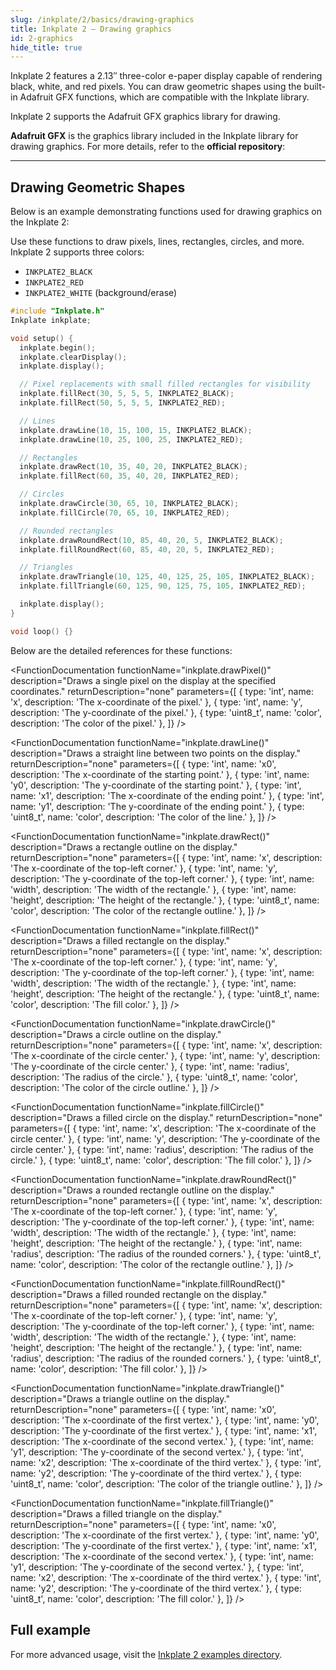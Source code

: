 ```yaml
---  
slug: /inkplate/2/basics/drawing-graphics  
title: Inkplate 2 – Drawing graphics
id: 2-graphics  
hide_title: true  
---
```


<SectionTitle title="Drawing Graphics" backgroundImage="/img/inkplate_2/hardware.png" />

Inkplate 2 features a 2.13″ three-color e-paper display capable of rendering black, white, and red pixels. You can draw geometric shapes using the built-in Adafruit GFX functions, which are compatible with the Inkplate library.

Inkplate 2 supports the Adafruit GFX graphics library for drawing.

<InfoBox>**Adafruit GFX** is the graphics library included in the Inkplate library for drawing graphics. For more details, refer to the **official repository**:<QuickLink title="Adafruit GFX Library" 
  description="The core graphics library for Inkplate library, created by Adafruit."
  url="https://github.com/adafruit/Adafruit-GFX-Library" 
/></InfoBox>

---

## Drawing Geometric Shapes

Below is an example demonstrating functions used for drawing graphics on the Inkplate 2:

Use these functions to draw pixels, lines, rectangles, circles, and more. Inkplate 2 supports three colors:
- `INKPLATE2_BLACK`
- `INKPLATE2_RED`
- `INKPLATE2_WHITE` (background/erase)

```cpp
#include "Inkplate.h"
Inkplate inkplate;

void setup() {
  inkplate.begin();
  inkplate.clearDisplay();
  inkplate.display();

  // Pixel replacements with small filled rectangles for visibility
  inkplate.fillRect(30, 5, 5, 5, INKPLATE2_BLACK);
  inkplate.fillRect(50, 5, 5, 5, INKPLATE2_RED);

  // Lines
  inkplate.drawLine(10, 15, 100, 15, INKPLATE2_BLACK);
  inkplate.drawLine(10, 25, 100, 25, INKPLATE2_RED);

  // Rectangles
  inkplate.drawRect(10, 35, 40, 20, INKPLATE2_BLACK);
  inkplate.fillRect(60, 35, 40, 20, INKPLATE2_RED);

  // Circles
  inkplate.drawCircle(30, 65, 10, INKPLATE2_BLACK);
  inkplate.fillCircle(70, 65, 10, INKPLATE2_RED);

  // Rounded rectangles
  inkplate.drawRoundRect(10, 85, 40, 20, 5, INKPLATE2_BLACK);
  inkplate.fillRoundRect(60, 85, 40, 20, 5, INKPLATE2_RED);

  // Triangles
  inkplate.drawTriangle(10, 125, 40, 125, 25, 105, INKPLATE2_BLACK);
  inkplate.fillTriangle(60, 125, 90, 125, 75, 105, INKPLATE2_RED);

  inkplate.display();
}

void loop() {}
```

<CenteredImage src="/img/inkplate_2/drawing_graphics_preview.png" alt="Expected output on Inkplate display" caption="Expected output on Inkplate display." width="750px" />

Below are the detailed references for these functions:

<FunctionDocumentation
  functionName="inkplate.drawPixel()"
  description="Draws a single pixel on the display at the specified coordinates."
  returnDescription="none"
  parameters={[
    { type: 'int', name: 'x', description: 'The x-coordinate of the pixel.' },
    { type: 'int', name: 'y', description: 'The y-coordinate of the pixel.' },
    { type: 'uint8_t', name: 'color', description: 'The color of the pixel.' },
  ]}
/>

<FunctionDocumentation
  functionName="inkplate.drawLine()"
  description="Draws a straight line between two points on the display."
  returnDescription="none"
  parameters={[
    { type: 'int', name: 'x0', description: 'The x-coordinate of the starting point.' },
    { type: 'int', name: 'y0', description: 'The y-coordinate of the starting point.' },
    { type: 'int', name: 'x1', description: 'The x-coordinate of the ending point.' },
    { type: 'int', name: 'y1', description: 'The y-coordinate of the ending point.' },
    { type: 'uint8_t', name: 'color', description: 'The color of the line.' },
  ]}
/>

<FunctionDocumentation
  functionName="inkplate.drawRect()"
  description="Draws a rectangle outline on the display."
  returnDescription="none"
  parameters={[
    { type: 'int', name: 'x', description: 'The x-coordinate of the top-left corner.' },
    { type: 'int', name: 'y', description: 'The y-coordinate of the top-left corner.' },
    { type: 'int', name: 'width', description: 'The width of the rectangle.' },
    { type: 'int', name: 'height', description: 'The height of the rectangle.' },
    { type: 'uint8_t', name: 'color', description: 'The color of the rectangle outline.' },
  ]}
/>

<FunctionDocumentation
  functionName="inkplate.fillRect()"
  description="Draws a filled rectangle on the display."
  returnDescription="none"
  parameters={[
    { type: 'int', name: 'x', description: 'The x-coordinate of the top-left corner.' },
    { type: 'int', name: 'y', description: 'The y-coordinate of the top-left corner.' },
    { type: 'int', name: 'width', description: 'The width of the rectangle.' },
    { type: 'int', name: 'height', description: 'The height of the rectangle.' },
    { type: 'uint8_t', name: 'color', description: 'The fill color.' },
  ]}
/>

<FunctionDocumentation
  functionName="inkplate.drawCircle()"
  description="Draws a circle outline on the display."
  returnDescription="none"
  parameters={[
    { type: 'int', name: 'x', description: 'The x-coordinate of the circle center.' },
    { type: 'int', name: 'y', description: 'The y-coordinate of the circle center.' },
    { type: 'int', name: 'radius', description: 'The radius of the circle.' },
    { type: 'uint8_t', name: 'color', description: 'The color of the circle outline.' },
  ]}
/>

<FunctionDocumentation
  functionName="inkplate.fillCircle()"
  description="Draws a filled circle on the display."
  returnDescription="none"
  parameters={[
    { type: 'int', name: 'x', description: 'The x-coordinate of the circle center.' },
    { type: 'int', name: 'y', description: 'The y-coordinate of the circle center.' },
    { type: 'int', name: 'radius', description: 'The radius of the circle.' },
    { type: 'uint8_t', name: 'color', description: 'The fill color.' },
  ]}
/>

<FunctionDocumentation
  functionName="inkplate.drawRoundRect()"
  description="Draws a rounded rectangle outline on the display."
  returnDescription="none"
  parameters={[
    { type: 'int', name: 'x', description: 'The x-coordinate of the top-left corner.' },
    { type: 'int', name: 'y', description: 'The y-coordinate of the top-left corner.' },
    { type: 'int', name: 'width', description: 'The width of the rectangle.' },
    { type: 'int', name: 'height', description: 'The height of the rectangle.' },
    { type: 'int', name: 'radius', description: 'The radius of the rounded corners.' },
    { type: 'uint8_t', name: 'color', description: 'The color of the rectangle outline.' },
  ]}
/>

<FunctionDocumentation
  functionName="inkplate.fillRoundRect()"
  description="Draws a filled rounded rectangle on the display."
  returnDescription="none"
  parameters={[
    { type: 'int', name: 'x', description: 'The x-coordinate of the top-left corner.' },
    { type: 'int', name: 'y', description: 'The y-coordinate of the top-left corner.' },
    { type: 'int', name: 'width', description: 'The width of the rectangle.' },
    { type: 'int', name: 'height', description: 'The height of the rectangle.' },
    { type: 'int', name: 'radius', description: 'The radius of the rounded corners.' },
    { type: 'uint8_t', name: 'color', description: 'The fill color.' },
  ]}
/>

<FunctionDocumentation
  functionName="inkplate.drawTriangle()"
  description="Draws a triangle outline on the display."
  returnDescription="none"
  parameters={[
    { type: 'int', name: 'x0', description: 'The x-coordinate of the first vertex.' },
    { type: 'int', name: 'y0', description: 'The y-coordinate of the first vertex.' },
    { type: 'int', name: 'x1', description: 'The x-coordinate of the second vertex.' },
    { type: 'int', name: 'y1', description: 'The y-coordinate of the second vertex.' },
    { type: 'int', name: 'x2', description: 'The x-coordinate of the third vertex.' },
    { type: 'int', name: 'y2', description: 'The y-coordinate of the third vertex.' },
    { type: 'uint8_t', name: 'color', description: 'The color of the triangle outline.' },
  ]}
/>

<FunctionDocumentation
  functionName="inkplate.fillTriangle()"
  description="Draws a filled triangle on the display."
  returnDescription="none"
  parameters={[
    { type: 'int', name: 'x0', description: 'The x-coordinate of the first vertex.' },
    { type: 'int', name: 'y0', description: 'The y-coordinate of the first vertex.' },
    { type: 'int', name: 'x1', description: 'The x-coordinate of the second vertex.' },
    { type: 'int', name: 'y1', description: 'The y-coordinate of the second vertex.' },
    { type: 'int', name: 'x2', description: 'The x-coordinate of the third vertex.' },
    { type: 'int', name: 'y2', description: 'The y-coordinate of the third vertex.' },
    { type: 'uint8_t', name: 'color', description: 'The fill color.' },
  ]}
/>

## Full example

<QuickLink 
  title="Inkplate2_Black_White_Red.ino" 
  description="Example drawing graphics using all three Inkplate 2 colors."
  url="https://github.com/SolderedElectronics/Inkplate-Arduino-library/blob/dev/examples/Inkplate2/Basic/Inkplate2_Black_White_Red/Inkplate2_Black_White_Red.ino" 
/>

<InfoBox>For more advanced usage, visit the [Inkplate 2 examples directory](https://github.com/SolderedElectronics/Inkplate-Arduino-library/tree/dev/examples/Inkplate2).</InfoBox>